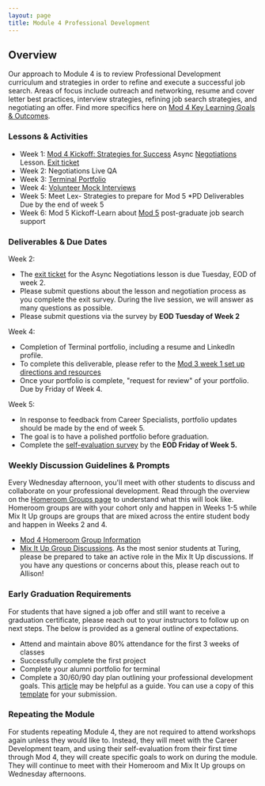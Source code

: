 ```yaml
---
layout: page
title: Module 4 Professional Development
---
```


## Overview
Our approach to Module 4 is to review Professional Development curriculum and strategies in order to refine and execute a successful job search. Areas of focus include outreach and networking, resume and cover letter best practices, interview strategies, refining job search strategies, and negotiating an offer. Find more specifics here on [Mod 4 Key Learning Goals & Outcomes](/module_four/mod4_learning_goals).

### Lessons & Activities

* Week 1: [Mod 4 Kickoff: Strategies for Success](/module_four/week1_kickoff)
          Async [Negotiations](/module_four/negotiations) Lesson. [Exit ticket](https://forms.gle/v9vb4doeBpE3WNHZ8)
* Week 2: Negotiations Live QA
* Week 3: [Terminal Portfolio](https://careerdev.turing.edu/module_three/mod3_week1)
* Week 4: [Volunteer Mock Interviews](/module_four/mod4_mock_interviews)
* Week 5: Meet Lex- Strategies to prepare for Mod 5 
          *PD Deliverables Due by the end of week 5
* Week 6: Mod 5 Kickoff-Learn about [Mod 5](/module-5/index) post-graduate job search support

### Deliverables & Due Dates

Week 2: 
* The [exit ticket](https://forms.gle/v9vb4doeBpE3WNHZ8) for the Async Negotiations lesson is due Tuesday, EOD of week 2. 
* Please submit questions about the lesson and negotiation process as you complete the exit survey. During the live session, we will       answer as many questions as possible.
* Please submit questions via the survey by **EOD Tuesday of Week 2** 

Week 4:
* Completion of Terminal portfolio, including a resume and LinkedIn profile.
* To complete this deliverable, please refer to the [Mod 3 week 1 set up directions and resources](https://careerdev.turing.edu/module_three/mod3_week1)
* Once your portfolio is complete, "request for review" of your portfolio. Due by Friday of Week 4.

Week 5:
* In response to feedback from Career Specialists, portfolio updates should be made by the end of week 5. 
* The goal is to have a polished portfolio before graduation.
* Complete the [self-evaluation survey](https://airtable.com/shrsS9pDedt4Jvnkd) by the **EOD Friday of Week 5.** 

### Weekly Discussion Guidelines & Prompts
Every Wednesday afternoon, you'll meet with other students to discuss and collaborate on your professional development. Read through the overview on the [Homeroom Groups page](/student_discussion_groups/index) to understand what this will look like. Homeroom groups are with your cohort only and happen in Weeks 1-5 while Mix It Up groups are groups that are mixed across the entire student body and happen in Weeks 2 and 4.

  * [Mod 4 Homeroom Group Information](/student_discussion_groups/mod4_homeroom_discussion_prompts)
  * [Mix It Up Group Discussions](/mixed_groups/index). As the most senior students at Turing, please be prepared to take an active role in the Mix It Up discussions. If you have any questions or concerns about this, please reach out to Allison!

### Early Graduation Requirements

For students that have signed a job offer and still want to receive a graduation certificate, please reach out to your instructors to follow up on next steps. The below is provided as a general outline of expectations.

  * Attend and maintain above 80% attendance for the first 3 weeks of classes
  * Successfully complete the first project
  * Complete your alumni portfolio for terminal
  * Complete a 30/60/90 day plan outlining your professional development goals. This [article](https://www.themuse.com/advice/30-60-90-day-plan-instructions-template-example) may be helpful as a guide. You can use a copy of this [template](https://docs.google.com/document/d/1Ak0aP-b8D99cD_uYNaw4Ojo7A8HaJnaTso_U1ooTCfo/edit#)  for your submission.

### Repeating the Module
For students repeating Module 4, they are not required to attend workshops again unless they would like to. Instead, they will meet with the Career Development team, and using their self-evaluation from their first time through Mod 4, they will create specific goals to work on during the module. They will continue to meet with their Homeroom and Mix It Up groups on Wednesday afternoons. 
